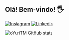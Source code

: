 ## Olá! Bem-vindo! 🖐️

[![Instagram](https://img.shields.io/badge/Instagram-E4405F?style=for-the-badge&logo=instagram&logoColor=white)](https://www.instagram.com/yuritofanoo/)
[![Linkedin](https://img.shields.io/badge/LinkedIn-0077B5?style=for-the-badge&logo=linkedin&logoColor=white)](https://www.linkedin.com/in/yuri-tofano-7b02a4177/)

![oYuriTM GitHub stats](https://github-readme-stats.vercel.app/api?username=oYuriTM&show_icons=true&theme=aura&count_private=true)
